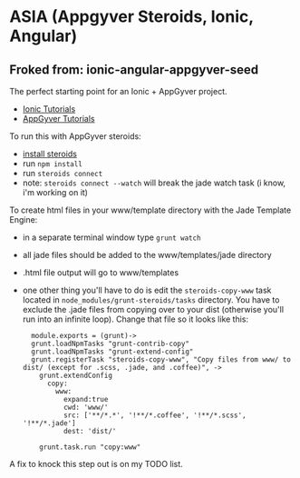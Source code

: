 ASIA (Appgyver Steroids, Ionic, Angular)
==========================

Froked from: ionic-angular-appgyver-seed
----------------------------------------

The perfect starting point for an Ionic + AppGyver project.

- [Ionic Tutorials](http://ionicframework.com/tutorials/)
- [AppGyver Tutorials](http://academy.appgyver.com/courses/steroids)

To run this with AppGyver steroids:
* [install steroids](http://academy.appgyver.com/courses/2/lessons/32)
* run `npm install`
* run `steroids connect`
* note: `steroids connect --watch` will break the jade watch task (i know, i'm working on it)

To create html files in your www/template directory with the Jade Template Engine:
* in a separate terminal window type `grunt watch`
* all jade files should be added to the www/templates/jade directory
* .html file output will go to www/templates
* one other thing you'll have to do is edit the `steroids-copy-www` task located in `node_modules/grunt-steroids/tasks` directory.  You have to exclude the .jade files from copying over to your dist (otherwise you'll run into an infinite loop).  Change that file so it looks like this:


        module.exports = (grunt)->
        grunt.loadNpmTasks "grunt-contrib-copy"
        grunt.loadNpmTasks "grunt-extend-config"
        grunt.registerTask "steroids-copy-www", "Copy files from www/ to dist/ (except for .scss, .jade, and .coffee)", ->
          grunt.extendConfig
            copy:
              www:
                expand:true
                cwd: 'www/'
                src: ['**/*.*', '!**/*.coffee', '!**/*.scss', '!**/*.jade']
                dest: 'dist/'

          grunt.task.run "copy:www"

A fix to knock this step out is on my TODO list.

